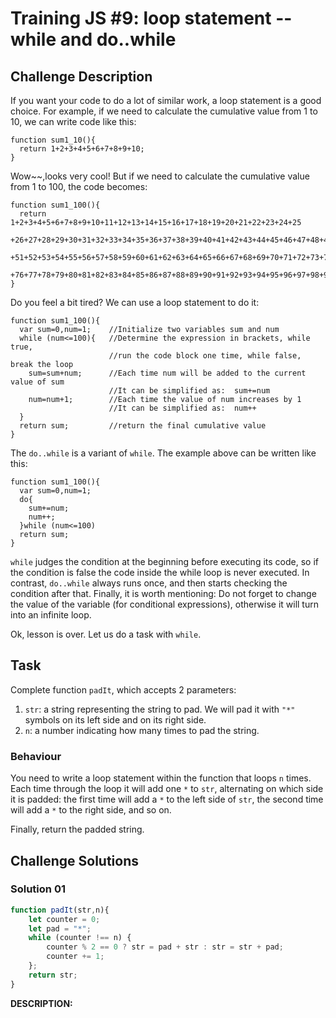 # Training JS #9: loop statement --while and do..while

## Challenge Description

If you want your code to do a lot of similar work, a loop statement is a good choice. For example, if we need to calculate the cumulative value from 1 to 10, we can write code like this:

```
function sum1_10(){
  return 1+2+3+4+5+6+7+8+9+10;
}
```

Wow~~,looks very cool! But if we need to calculate the cumulative value from 1 to 100, the code becomes:

```
function sum1_100(){
  return 1+2+3+4+5+6+7+8+9+10+11+12+13+14+15+16+17+18+19+20+21+22+23+24+25
  +26+27+28+29+30+31+32+33+34+35+36+37+38+39+40+41+42+43+44+45+46+47+48+49+50
  +51+52+53+54+55+56+57+58+59+60+61+62+63+64+65+66+67+68+69+70+71+72+73+74+75
  +76+77+78+79+80+81+82+83+84+85+86+87+88+89+90+91+92+93+94+95+96+97+98+99+100;
}
```

Do you feel a bit tired? We can use a loop statement to do it:

```
function sum1_100(){
  var sum=0,num=1;    //Initialize two variables sum and num
  while (num<=100){   //Determine the expression in brackets, while true,
                      //run the code block one time, while false, break the loop
    sum=sum+num;      //Each time num will be added to the current value of sum
                      //It can be simplified as:  sum+=num
    num=num+1;        //Each time the value of num increases by 1
                      //It can be simplified as:  num++
  }
  return sum;         //return the final cumulative value
}
```

The `do..while` is a variant of `while`. The example above can be written like this:

```
function sum1_100(){
  var sum=0,num=1;
  do{
    sum+=num;
    num++;
  }while (num<=100)
  return sum;
}
```

`while` judges the condition at the beginning before executing its code, so if the condition is false the code inside the while loop is never executed. In contrast, `do..while` always runs once, and then starts checking the condition after that. Finally, it is worth mentioning: Do not forget to change the value of the variable (for conditional expressions), otherwise it will turn into an infinite loop.

Ok, lesson is over. Let us do a task with `while`.

## Task

Complete function `padIt`, which accepts 2 parameters:

1. `str`: a string representing the string to pad. We will pad it with `"*"` symbols on its left side and on its right side.
2. `n`: a number indicating how many times to pad the string.

### Behaviour

You need to write a loop statement within the function that loops `n` times. Each time through the loop it will add one `*` to `str`, alternating on which side it is padded: the first time will add a `*` to the left side of `str`, the second time will add a `*` to the right side, and so on.

Finally, return the padded string.

## Challenge Solutions

### Solution 01

```jsx
function padIt(str,n){
    let counter = 0;
    let pad = "*";
    while (counter !== n) {
        counter % 2 == 0 ? str = pad + str : str = str + pad;
        counter += 1;
    };
    return str;
}
```

**DESCRIPTION:**